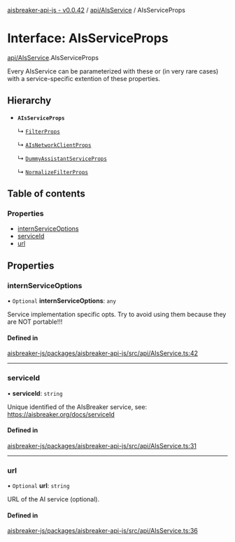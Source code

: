 [aisbreaker-api-js - v0.0.42](../README.md) / [api/AIsService](../modules/api_AIsService.md) / AIsServiceProps

# Interface: AIsServiceProps

[api/AIsService](../modules/api_AIsService.md).AIsServiceProps

Every AIsService can be parameterized with these 
or (in very rare cases) with a service-specific extention of these properties.

## Hierarchy

- **`AIsServiceProps`**

  ↳ [`FilterProps`](base_BaseAIsFilter.FilterProps.md)

  ↳ [`AIsNetworkClientProps`](services_connectors_AIsNetworkClient.AIsNetworkClientProps.md)

  ↳ [`DummyAssistantServiceProps`](services_connectors_DummyAssistant.DummyAssistantServiceProps.md)

  ↳ [`NormalizeFilterProps`](services_filters_NormalizeFilter.NormalizeFilterProps.md)

## Table of contents

### Properties

- [internServiceOptions](api_AIsService.AIsServiceProps.md#internserviceoptions)
- [serviceId](api_AIsService.AIsServiceProps.md#serviceid)
- [url](api_AIsService.AIsServiceProps.md#url)

## Properties

### internServiceOptions

• `Optional` **internServiceOptions**: `any`

Service implementation specific opts.
Try to avoid using them because they are NOT portable!!!

#### Defined in

[aisbreaker-js/packages/aisbreaker-api-js/src/api/AIsService.ts:42](https://github.com/aisbreaker/aisbreaker-js/blob/develop/packages/aisbreaker-api-js/src/api/AIsService.ts#L42)

___

### serviceId

• **serviceId**: `string`

Unique identified of the AIsBreaker service,
see: https://aisbreaker.org/docs/serviceId

#### Defined in

[aisbreaker-js/packages/aisbreaker-api-js/src/api/AIsService.ts:31](https://github.com/aisbreaker/aisbreaker-js/blob/develop/packages/aisbreaker-api-js/src/api/AIsService.ts#L31)

___

### url

• `Optional` **url**: `string`

URL of the AI service (optional).

#### Defined in

[aisbreaker-js/packages/aisbreaker-api-js/src/api/AIsService.ts:36](https://github.com/aisbreaker/aisbreaker-js/blob/develop/packages/aisbreaker-api-js/src/api/AIsService.ts#L36)
